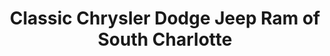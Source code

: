 ---
title: "Classic Chrysler Dodge Jeep Ram of South Charlotte"
url: /pineville/classic-chrysler-dodge-jeep-ram-of-south-charlotte/
shop: Autohaus
---